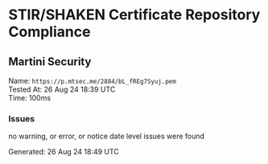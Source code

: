# STIR/SHAKEN Certificate Repository Compliance

## Martini Security

Name: `https://p.mtsec.me/2884/bL_fREg7Syuj.pem`\
Tested At: 26 Aug 24 18:39 UTC\
Time: 100ms

### Issues

no warning, or error, or notice date level issues were found

Generated: 26 Aug 24 18:49 UTC